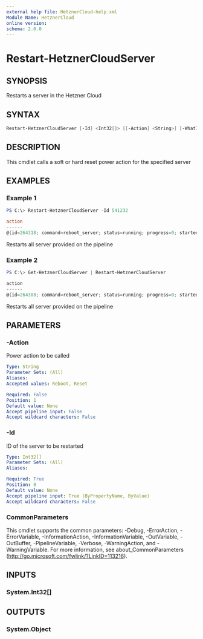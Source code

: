 ```yaml
---
external help file: HetznerCloud-help.xml
Module Name: HetznerCloud
online version:
schema: 2.0.0
---
```


# Restart-HetznerCloudServer

## SYNOPSIS

Restarts a server in the Hetzner Cloud

## SYNTAX

```powershell
Restart-HetznerCloudServer [-Id] <Int32[]> [[-Action] <String>] [-WhatIf] [-Confirm] [<CommonParameters>]
```

## DESCRIPTION

This cmdlet calls a soft or hard reset power action for the specified server

## EXAMPLES

### Example 1

```powershell
PS C:\> Restart-HetznerCloudServer -Id 541232

action
------
@{id=264318; command=reboot_server; status=running; progress=0; started=28.02.2018 17:35:58; finished=; resources=System.Object[]; error=}
```

Restarts all server provided on the pipeline

### Example 2

```powershell
PS C:\> Get-HetznerCloudServer | Restart-HetznerCloudServer

action
------
@{id=264308; command=reboot_server; status=running; progress=0; started=28.02.2018 17:35:11; finished=; resources=System.Object[]; error=}
```

Restarts all server provided on the pipeline

## PARAMETERS

### -Action

Power action to be called

```yaml
Type: String
Parameter Sets: (All)
Aliases:
Accepted values: Reboot, Reset

Required: False
Position: 1
Default value: None
Accept pipeline input: False
Accept wildcard characters: False
```

### -Id

ID of the server to be restarted

```yaml
Type: Int32[]
Parameter Sets: (All)
Aliases:

Required: True
Position: 0
Default value: None
Accept pipeline input: True (ByPropertyName, ByValue)
Accept wildcard characters: False
```

### CommonParameters

This cmdlet supports the common parameters: -Debug, -ErrorAction, -ErrorVariable, -InformationAction, -InformationVariable, -OutVariable, -OutBuffer, -PipelineVariable, -Verbose, -WarningAction, and -WarningVariable.
For more information, see about_CommonParameters (http://go.microsoft.com/fwlink/?LinkID=113216).

## INPUTS

### System.Int32[]


## OUTPUTS

### System.Object
